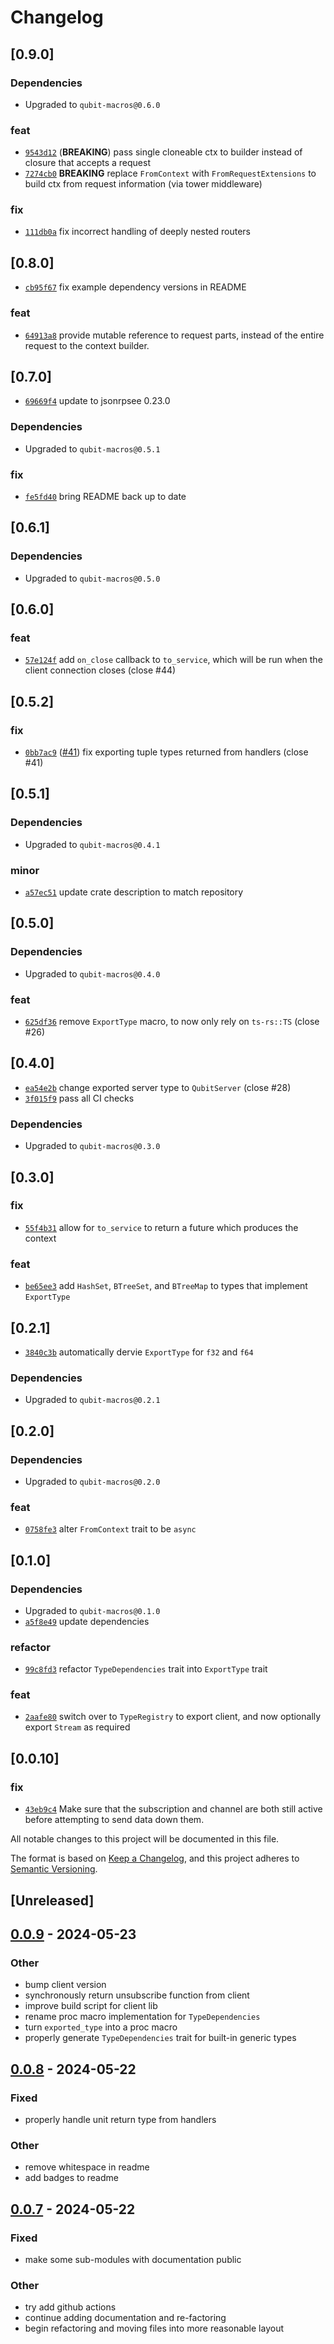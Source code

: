 # Changelog

## \[0.9.0]

### Dependencies

- Upgraded to `qubit-macros@0.6.0`

### feat

- [`9543d12`](https://github.com/andogq/qubit/commit/9543d126a915d5501a83ba207591858283cebe87) (**BREAKING**) pass single cloneable ctx to builder instead of closure that accepts a request
- [`7274cb0`](https://github.com/andogq/qubit/commit/7274cb059af6ab1d00d92099fab2a7ee8ea2b6be) **BREAKING** replace `FromContext` with `FromRequestExtensions` to build ctx from request information (via tower middleware)

### fix

- [`111db0a`](https://github.com/andogq/qubit/commit/111db0a3fb52c221749f12aeda5757df847df5a8) fix incorrect handling of deeply nested routers

## \[0.8.0]

- [`cb95f67`](https://github.com/andogq/qubit/commit/cb95f67c1457458a7123814d872bcdc7bdb1fba9) fix example dependency versions in README

### feat

- [`64913a8`](https://github.com/andogq/qubit/commit/64913a884e82ee35e6b63ded86755582a8031360) provide mutable reference to request parts, instead of the entire request to the context builder.

## \[0.7.0]

- [`69669f4`](https://github.com/andogq/qubit/commit/69669f4dbb99cc179479ca6a5b2c33c0639b8531) update to jsonrpsee 0.23.0

### Dependencies

- Upgraded to `qubit-macros@0.5.1`

### fix

- [`fe5fd40`](https://github.com/andogq/qubit/commit/fe5fd4049510e7b9847da7518ae7ea01abd1bde6) bring README back up to date

## \[0.6.1]

### Dependencies

- Upgraded to `qubit-macros@0.5.0`

## \[0.6.0]

### feat

- [`57e124f`](https://github.com/andogq/qubit/commit/57e124faf3fc4f7af0e5b25f5ac18f982e1d820a) add `on_close` callback to `to_service`, which will be run when the client connection closes (close #44)

## \[0.5.2]

### fix

- [`0bb7ac9`](https://github.com/andogq/qubit/commit/0bb7ac934730cca49acc3785074c65a356b5ebe5) ([#41](https://github.com/andogq/qubit/pull/41)) fix exporting tuple types returned from handlers (close #41)

## \[0.5.1]

### Dependencies

- Upgraded to `qubit-macros@0.4.1`

### minor

- [`a57ec51`](https://github.com/andogq/qubit/commit/a57ec51e05b8b4dc509a401f1a17dee1d3f45b5e) update crate description to match repository

## \[0.5.0]

### Dependencies

- Upgraded to `qubit-macros@0.4.0`

### feat

- [`625df36`](https://github.com/andogq/qubit/commit/625df3640b3a1134866040de56a1e29943c15e76) remove `ExportType` macro, to now only rely on `ts-rs::TS` (close #26)

## \[0.4.0]

- [`ea54e2b`](https://github.com/andogq/qubit/commit/ea54e2b76ab11c2dae21eda5dfa7188cfcdb717a) change exported server type to `QubitServer` (close #28)
- [`3f015f9`](https://github.com/andogq/qubit/commit/3f015f95de5776d2d07472f15cada703950e658a) pass all CI checks

### Dependencies

- Upgraded to `qubit-macros@0.3.0`

## \[0.3.0]

### fix

- [`55f4b31`](https://github.com/andogq/qubit/commit/55f4b31bfef67345e94a815c3c38062494bc1327) allow for `to_service` to return a future which produces the context

### feat

- [`be65ee3`](https://github.com/andogq/qubit/commit/be65ee311aea16002d2311694bb2e30958f8f28b) add `HashSet`, `BTreeSet`, and `BTreeMap` to types that implement `ExportType`

## \[0.2.1]

- [`3840c3b`](https://github.com/andogq/qubit/commit/3840c3b0854e59626410b15fb5eb57739fbd1902) automatically dervie `ExportType` for `f32` and `f64`

### Dependencies

- Upgraded to `qubit-macros@0.2.1`

## \[0.2.0]

### Dependencies

- Upgraded to `qubit-macros@0.2.0`

### feat

- [`0758fe3`](https://github.com/andogq/qubit/commit/0758fe32bcf6b702177b88e3dbf7158acaf42523) alter `FromContext` trait to be `async`

## \[0.1.0]

### Dependencies

- Upgraded to `qubit-macros@0.1.0`
- [`a5f8e49`](https://github.com/andogq/qubit/commit/a5f8e49c70a1e82a983f4841482671ec16eab765) update dependencies

### refactor

- [`99c8fd3`](https://github.com/andogq/qubit/commit/99c8fd3d5cfa4e2e662adf72ed7d410aee6bf73c) refactor `TypeDependencies` trait into `ExportType` trait

### feat

- [`2aafe80`](https://github.com/andogq/qubit/commit/2aafe80cc0e3ad74f9182da20e8ea9bb8110fcad) switch over to `TypeRegistry` to export client, and now optionally export `Stream` as required

## \[0.0.10]

### fix

- [`43eb9c4`](https://github.com/andogq/qubit/commit/43eb9c4ff8d1894cfc4256e8cd1d10a112bb6275) Make sure that the subscription and channel are both still active before attempting to send data
  down them.

All notable changes to this project will be documented in this file.

The format is based on [Keep a Changelog](https://keepachangelog.com/en/1.0.0/),
and this project adheres to [Semantic Versioning](https://semver.org/spec/v2.0.0.html).

## \[Unreleased]

## [0.0.9](https://github.com/andogq/qubit/compare/qubit-v0.0.8...qubit-v0.0.9) - 2024-05-23

### Other

- bump client version
- synchronously return unsubscribe function from client
- improve build script for client lib
- rename proc macro implementation for `TypeDependencies`
- turn `exported_type` into a proc macro
- properly generate `TypeDependencies` trait for built-in generic types

## [0.0.8](https://github.com/andogq/qubit/compare/qubit-v0.0.7...qubit-v0.0.8) - 2024-05-22

### Fixed

- properly handle unit return type from handlers

### Other

- remove whitespace in readme
- add badges to readme

## [0.0.7](https://github.com/andogq/qubit/compare/qubit-v0.0.6...qubit-v0.0.7) - 2024-05-22

### Fixed

- make some sub-modules with documentation public

### Other

- try add github actions
- continue adding documentation and re-factoring
- begin refactoring and moving files into more reasonable layout

